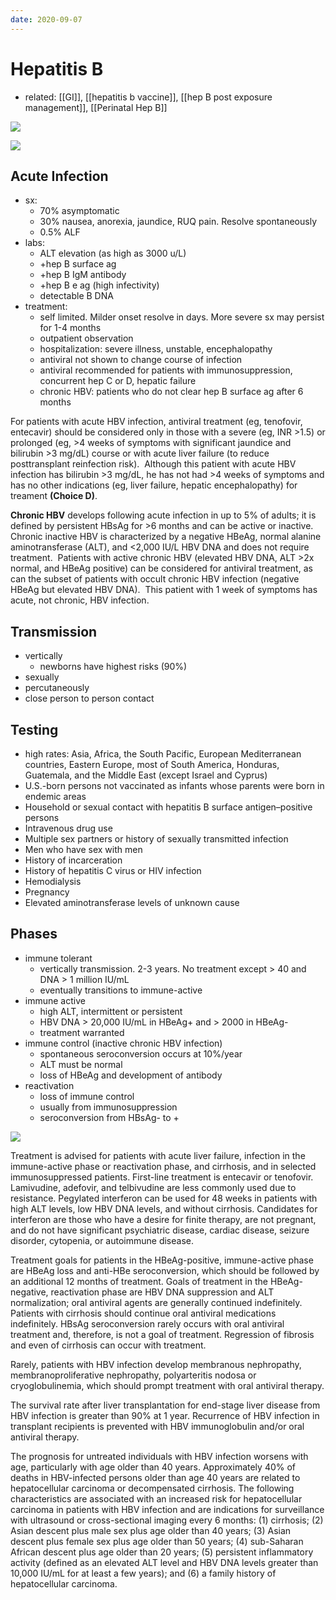 ```yaml
---
date: 2020-09-07
---
```


# Hepatitis B

- related: [[GI]], [[hepatitis b vaccine]], [[hep B post exposure management]], [[Perinatal Hep B]]

![](https://photos.thisispiggy.com/file/wikiFiles/20210412085031.png)

![](https://photos.thisispiggy.com/file/wikiFiles/image-20200225201016078.png)

## Acute Infection

- sx:
	- 70% asymptomatic
	- 30% nausea, anorexia, jaundice, RUQ pain. Resolve spontaneously
	- 0.5% ALF
- labs:
	- ALT elevation (as high as 3000 u/L)
	- \+hep B surface ag
	- \+hep B IgM antibody
	- \+hep B e ag (high infectivity)
	- detectable B DNA
- treatment:
	- self limited. Milder onset resolve in days. More severe sx may persist for 1-4 months
	- outpatient observation
	- hospitalization: severe illness, unstable, encephalopathy
	- antiviral not shown to change course of infection
	- antiviral recommended for patients with immunosuppression, concurrent hep C or D, hepatic failure
	- chronic HBV: patients who do not clear hep B surface ag after 6 months

For patients with acute HBV infection, antiviral treatment (eg, tenofovir, entecavir) should be considered only in those with a severe (eg, INR >1.5) or prolonged (eg, >4 weeks of symptoms with significant jaundice and bilirubin >3 mg/dL) course or with acute liver failure (to reduce posttransplant reinfection risk).  Although this patient with acute HBV infection has bilirubin >3 mg/dL, he has not had >4 weeks of symptoms and has no other indications (eg, liver failure, hepatic encephalopathy) for treament **(Choice D)**.

**Chronic HBV** develops following acute infection in up to 5% of adults; it is defined by persistent HBsAg for >6 months and can be active or inactive.  Chronic inactive HBV is characterized by a negative HBeAg, normal alanine aminotransferase (ALT), and <2,000 IU/L HBV DNA and does not require treatment.  Patients with active chronic HBV (elevated HBV DNA, ALT >2x normal, and HBeAg positive) can be considered for antiviral treatment, as can the subset of patients with occult chronic HBV infection (negative HBeAg but elevated HBV DNA).  This patient with 1 week of symptoms has acute, not chronic, HBV infection.

## Transmission

- vertically
	- newborns have highest risks (90%)
- sexually
- percutaneously
- close person to person contact

## Testing

- high rates: Asia, Africa, the South Pacific, European Mediterranean countries, Eastern Europe, most of South America, Honduras, Guatemala, and the Middle East (except Israel and Cyprus)
- U.S.-born persons not vaccinated as infants whose parents were born in endemic areas
- Household or sexual contact with hepatitis B surface antigen–positive persons
- Intravenous drug use
- Multiple sex partners or history of sexually transmitted infection
- Men who have sex with men
- History of incarceration
- History of hepatitis C virus or HIV infection
- Hemodialysis
- Pregnancy
- Elevated aminotransferase levels of unknown cause

## Phases

- immune tolerant
	- vertically transmission. 2-3 years. No treatment except > 40 and DNA > 1 million IU/mL
	- eventually transitions to immune-active
- immune active
	- high ALT, intermittent or persistent
	- HBV DNA > 20,000 IU/mL in HBeAg+ and > 2000 in HBeAg-
	- treatment warranted
- immune control (inactive chronic HBV infection)
	- spontaneous seroconversion occurs at 10%/year
	- ALT must be normal
	- loss of HBeAg and development of antibody
- reactivation
	- loss of immune control
	- usually from immunosuppression
	- seroconversion from HBsAg- to +

![](https://photos.thisispiggy.com/file/wikiFiles/20210412085201.png)

Treatment is advised for patients with acute liver failure, infection in the immune-active phase or reactivation phase, and cirrhosis, and in selected immunosuppressed patients. First-line treatment is entecavir or tenofovir. Lamivudine, adefovir, and telbivudine are less commonly used due to resistance. Pegylated interferon can be used for 48 weeks in patients with high ALT levels, low HBV DNA levels, and without cirrhosis. Candidates for interferon are those who have a desire for finite therapy, are not pregnant, and do not have significant psychiatric disease, cardiac disease, seizure disorder, cytopenia, or autoimmune disease.

Treatment goals for patients in the HBeAg-positive, immune-active phase are HBeAg loss and anti-HBe seroconversion, which should be followed by an additional 12 months of treatment. Goals of treatment in the HBeAg-negative, reactivation phase are HBV DNA suppression and ALT normalization; oral antiviral agents are generally continued indefinitely. Patients with cirrhosis should continue oral antiviral medications indefinitely. HBsAg seroconversion rarely occurs with oral antiviral treatment and, therefore, is not a goal of treatment. Regression of fibrosis and even of cirrhosis can occur with treatment.

Rarely, patients with HBV infection develop membranous nephropathy, membranoproliferative nephropathy, polyarteritis nodosa or cryoglobulinemia, which should prompt treatment with oral antiviral therapy.

The survival rate after liver transplantation for end-stage liver disease from HBV infection is greater than 90% at 1 year. Recurrence of HBV infection in transplant recipients is prevented with HBV immunoglobulin and/or oral antiviral therapy.

The prognosis for untreated individuals with HBV infection worsens with age, particularly with age older than 40 years. Approximately 40% of deaths in HBV-infected persons older than age 40 years are related to hepatocellular carcinoma or decompensated cirrhosis. The following characteristics are associated with an increased risk for hepatocellular carcinoma in patients with HBV infection and are indications for surveillance with ultrasound or cross-sectional imaging every 6 months: (1) cirrhosis; (2) Asian descent plus male sex plus age older than 40 years; (3) Asian descent plus female sex plus age older than 50 years; (4) sub-Saharan African descent plus age older than 20 years; (5) persistent inflammatory activity (defined as an elevated ALT level and HBV DNA levels greater than 10,000 IU/mL for at least a few years); and (6) a family history of hepatocellular carcinoma.

